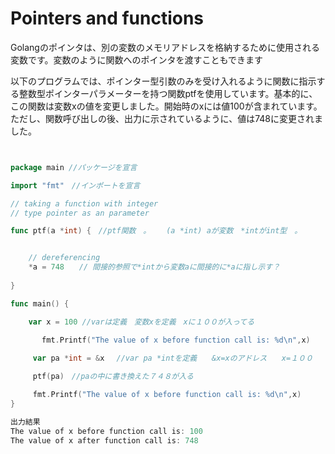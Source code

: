 # Pointers and functions

Golangのポインタは、別の変数のメモリアドレスを格納するために使用される変数です。変数のように関数へのポインタを渡すこともできます<br>

以下のプログラムでは、ポインター型引数のみを受け入れるように関数に指示する整数型ポインターパラメーターを持つ関数ptfを使用しています。基本的に、この関数は変数xの値を変更しました。開始時のxには値100が含まれています。ただし、関数呼び出しの後、出力に示されているように、値は748に変更されました。<br>



```go


package main //パッケージを宣言

import "fmt"　//インポートを宣言

// taking a function with integer
// type pointer as an parameter

func ptf(a *int) {　//ptf関数　。　　 (a *int) aが変数　*intがint型　。


    // dereferencing　
    *a = 748　　// 間接的参照で*intから変数aに間接的に*aに指し示す？　
    
}

func main() {

    var x = 100 //varは定義　変数xを定義　xに１００が入ってる

       fmt.Printf("The value of x before function call is: %d\n",x)
    
     var pa *int = &x　 //var pa *intを定義　　&x=xのアドレス　　x=１００

     ptf(pa)　//paの中に書き換えた７４８が入る

     fmt.Printf("The value of x before function call is: %d\n",x)
}

出力結果
The value of x before function call is: 100
The value of x after function call is: 748
```
